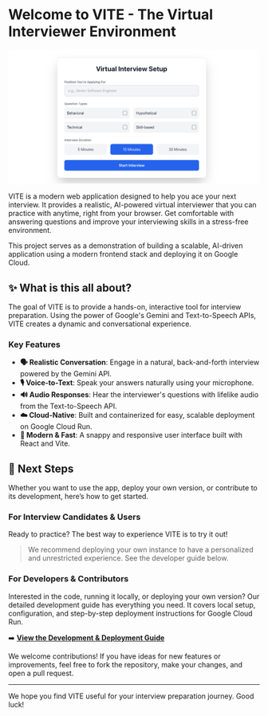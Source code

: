 # Welcome to VITE - The Virtual Interviewer Environment

![VITE Banner](/img/vite-banner.png)

VITE is a modern web application designed to help you ace your next interview. It provides a realistic, AI-powered virtual interviewer that you can practice with anytime, right from your browser. Get comfortable with answering questions and improve your interviewing skills in a stress-free environment.

This project serves as a demonstration of building a scalable, AI-driven application using a modern frontend stack and deploying it on Google Cloud.

## ✨ What is this all about?

The goal of VITE is to provide a hands-on, interactive tool for interview preparation. Using the power of Google's Gemini and Text-to-Speech APIs, VITE creates a dynamic and conversational experience.

### Key Features

*   **🗣️ Realistic Conversation**: Engage in a natural, back-and-forth interview powered by the Gemini API.
*   **🎙️ Voice-to-Text**: Speak your answers naturally using your microphone.
*   **🔊 Audio Responses**: Hear the interviewer's questions with lifelike audio from the Text-to-Speech API.
*   **☁️ Cloud-Native**: Built and containerized for easy, scalable deployment on Google Cloud Run.
*   **🚀 Modern & Fast**: A snappy and responsive user interface built with React and Vite.

## 🚀 Next Steps

Whether you want to use the app, deploy your own version, or contribute to its development, here’s how to get started.

### For Interview Candidates & Users

Ready to practice? The best way to experience VITE is to try it out!

> We recommend deploying your own instance to have a personalized and unrestricted experience. See the developer guide below.

### For Developers & Contributors

Interested in the code, running it locally, or deploying your own version? Our detailed development guide has everything you need. It covers local setup, configuration, and step-by-step deployment instructions for Google Cloud Run.

➡️ **[View the Development & Deployment Guide](./src/DEVELOPMENT.md)**

We welcome contributions! If you have ideas for new features or improvements, feel free to fork the repository, make your changes, and open a pull request.

---

We hope you find VITE useful for your interview preparation journey. Good luck!